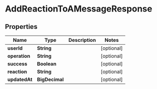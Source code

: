 

# AddReactionToAMessageResponse


## Properties

Name | Type | Description | Notes
------------ | ------------- | ------------- | -------------
**userId** | **String** |  |  [optional]
**operation** | **String** |  |  [optional]
**success** | **Boolean** |  |  [optional]
**reaction** | **String** |  |  [optional]
**updatedAt** | **BigDecimal** |  |  [optional]



